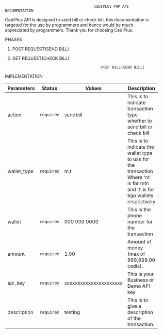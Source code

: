                                             CEDIPLUS PHP API DOCUMENTATION
CediPlus API is designed to send bill or check bill, this documentation is targeted for the use by programmers and hence would be much appreciated by programmers. Thank you for choosing CediPlus.

PHASES
1. POST REQUEST(SEND BILL)
2. GET REQUEST(CHECK BILL)

                                                POST BILL(SEND BILL)
IMPLEMENTATION

| Parameters | Status | Values | Description |
| --- | --- | --- | --- |
| action | `required` | sendbill | This is to indicate transaction type whether to send bill or check bill |                               
| wallet_type | `required` | m,t | This is to indicate the wallet type to use for the transaction Where ‘m’ is for mtn and ‘t’ is for tigo wallets respectively |  
| wallet | `required` | 000 000 0000 | This is the phone number for the transaction |
| amount | `required` | 1.00 | Amount of money (max of 999,999.00 cedis). |
| api_key | `required` | xxxxxxxxxxxxxxxxxxxxxx | This is your Business or Demo API key |
| description | `required` | testing | This is to give a description of the transaction. | 


                    
